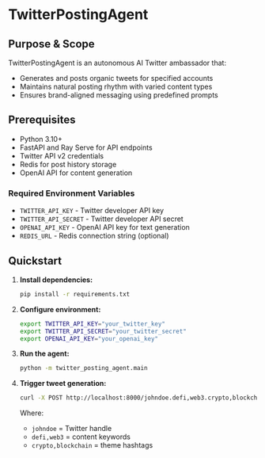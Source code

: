 # TwitterPostingAgent

## Purpose & Scope
TwitterPostingAgent is an autonomous AI Twitter ambassador that:
- Generates and posts organic tweets for specified accounts
- Maintains natural posting rhythm with varied content types
- Ensures brand-aligned messaging using predefined prompts

## Prerequisites
- Python 3.10+
- FastAPI and Ray Serve for API endpoints
- Twitter API v2 credentials
- Redis for post history storage
- OpenAI API for content generation

### Required Environment Variables
- `TWITTER_API_KEY` - Twitter developer API key
- `TWITTER_API_SECRET` - Twitter developer API secret
- `OPENAI_API_KEY` - OpenAI API key for text generation
- `REDIS_URL` - Redis connection string (optional)

## Quickstart
1. **Install dependencies:**
   ```bash
   pip install -r requirements.txt
   ```

2. **Configure environment:**
   ```bash
   export TWITTER_API_KEY="your_twitter_key"
   export TWITTER_API_SECRET="your_twitter_secret" 
   export OPENAI_API_KEY="your_openai_key"
   ```

3. **Run the agent:**
   ```bash
   python -m twitter_posting_agent.main
   ```

4. **Trigger tweet generation:**
   ```bash
   curl -X POST http://localhost:8000/johndoe.defi,web3.crypto,blockchain
   ```
   Where:
   - `johndoe` = Twitter handle
   - `defi,web3` = content keywords
   - `crypto,blockchain` = theme hashtags